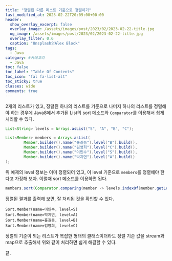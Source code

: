 ```yaml
---
title: "정렬된 다른 리스트 기준으로 정렬하기"
last_modified_at: 2023-02-22T20:09:00+00:00
header:
  show_overlay_excerpt: false
  overlay_image: /assets/images/post/2023/02/2023-02-22-title.jpg
  og_image: /assets/images/post/2023/02/2023-02-22-title.jpg
  overlay_filter: 0.6
  caption: "Unsplash의Alex Block"
tags:
  - Java
category: #카테고리
  - Java
toc: false
toc_label: "Table Of Contents"
toc_icon: "fal fa-list-alt"
toc_sticky: true
classes: wide
comments: true
---
```


2개의 리스트가 있고, 정렬된 하나의 리스트를 기준으로 나머지 하나의 리스트를 정렬해야 하는 경우에
Java8에서 추가된 List의 sort 메소드와 `Comparator`를 이용해서 쉽게 처리할 수 있다.

```java
List<String> levels = Arrays.asList("S", "A", "B", "C");

List<Member> members = Arrays.asList(
        Member.builder().name("홍길동").level("B").build(),
        Member.builder().name("김영희").level("C").build(),
        Member.builder().name("이민수").level("S").build(),
        Member.builder().name("박지연").level("A").build()
);
```
위 예제의 level 정보는 이미 정렬되어 있고, 이 level 기준으로 `members`를 정렬해야 한다고 가정해 보자.
이럴때 sort 메소드를 이용하면 된다.

```java
members.sort(Comparator.comparing(member -> levels.indexOf(member.getLevel())));
```

정렬된 결과를 출력해 보면, 잘 처리된 것을 확인할 수 있다.
```text
Sort.Member(name=이민수, level=S)
Sort.Member(name=박지연, level=A)
Sort.Member(name=홍길동, level=B)
Sort.Member(name=김영희, level=C)
```

정렬의 기준이 되는 리스트가 복잡한 형태의 클래스이더라도 정렬 기준 값을 stream과 map으로 추출해서 
위와 같이 처리하면 쉽게 해결할 수 있다.

끝.



